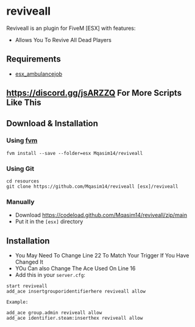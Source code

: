 # reviveall

Reviveall is an plugin for FiveM [ESX] with features:

- Allows You To Revive All Dead Players

## Requirements

   - [esx_ambulancejob](https://github.com/esx-framework/esx_ambulancejob)
   
## https://discord.gg/jsARZZQ For More Scripts Like This

## Download & Installation

### Using [fvm](https://github.com/qlaffont/fvm-installer)
```
fvm install --save --folder=esx Mqasim14/reviveall
```

### Using Git
```
cd resources
git clone https://github.com/Mqasim14/reviveall [esx]/reviveall
```

### Manually
- Download https://codeload.github.com/Mqasim14/reviveall/zip/main
- Put it in the `[esx]` directory

## Installation
- You May Need To Change Line 22 To Match Your Trigger If You Have Changed It
- YOu Can also Change The Ace Used On Line 16
- Add this in your `server.cfg`:

```
start reviveall
add_ace insertgrouporidentifierhere reviveall allow	

Example:

add_ace group.admin reviveall allow	
add_ace identifier.steam:inserthex reviveall allow
```
